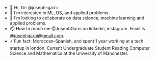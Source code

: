 - 👋 Hi, I’m @joseph-garni
- 👀 I’m interested in ML, DS, and applied problems
- 💞️ I’m looking to collaborate on data science, machine learning and applied problems. 
- 📫 How to reach me @JosephGarni on linkedin, instagram. Email is @josephgarni@gmail.com.
- ⚡ Fun fact: Moroccan-Spanish, and spent 1 year working at a tech startup in london. Current Undergraduate Student Reading Computer Science and Mathematics at the University of Manchester. 

